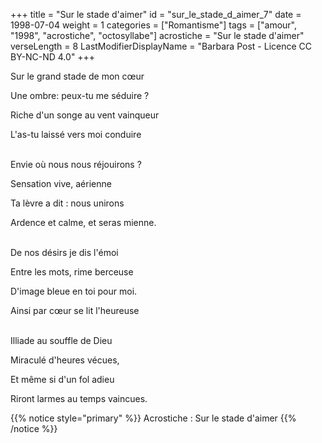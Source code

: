 +++
title = "Sur le stade d'aimer"
id = "sur_le_stade_d_aimer_7"
date = 1998-07-04
weight = 1
categories = ["Romantisme"]
tags = ["amour", "1998", "acrostiche", "octosyllabe"]
acrostiche = "Sur le stade d'aimer"
verseLength = 8
LastModifierDisplayName = "Barbara Post - Licence CC BY-NC-ND 4.0"
+++

Sur le grand stade de mon cœur

Une ombre: peux-tu me séduire ?

Riche d'un songe au vent vainqueur

L'as-tu laissé vers moi conduire

 \
Envie où nous nous réjouirons ?

Sensation vive, aérienne

Ta lèvre a dit : nous unirons

Ardence et calme, et seras mienne.

 \
De nos désirs je dis l'émoi

Entre les mots, rime berceuse

D'image bleue en toi pour moi.

Ainsi par cœur se lit l'heureuse

 \
Illiade au souffle de Dieu

Miraculé d'heures vécues,

Et même si d'un fol adieu

Riront larmes au temps vaincues.

{{% notice style="primary" %}}
Acrostiche : Sur le stade d'aimer
{{% /notice %}}
